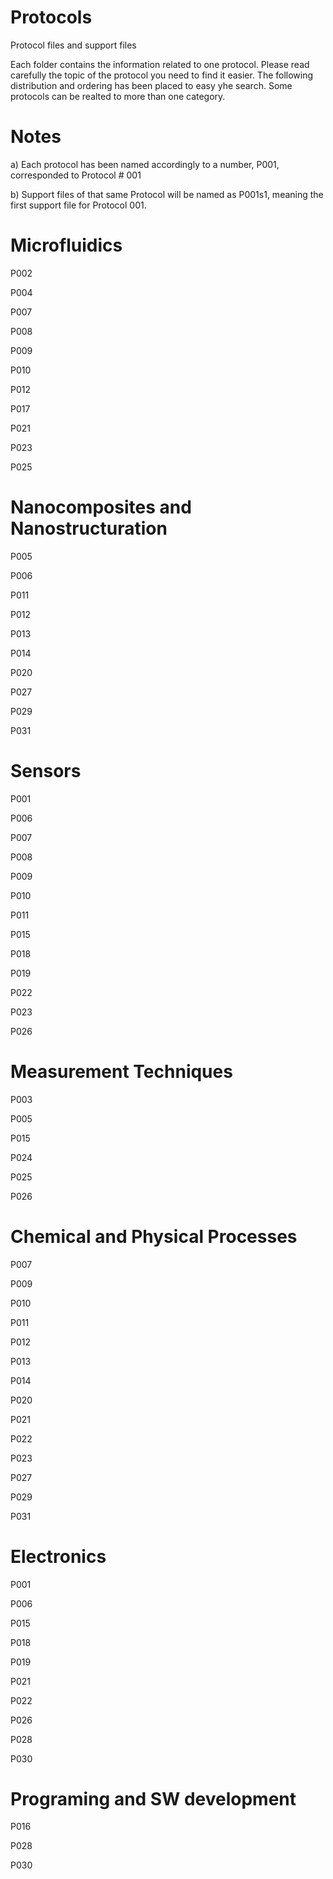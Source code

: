 # Protocols
Protocol files and support files

Each folder contains the information related to one protocol. Please read carefully the topic of the protocol you need to find it easier. The following distribution and ordering has been placed to easy yhe search. Some protocols can be realted to more than one category. 

# Notes
a) Each protocol has been named accordingly to a number, P001, corresponded to Protocol # 001

b) Support files of that same Protocol will be named as P001s1, meaning the first support file for Protocol 001.

# Microfluidics

P002

P004

P007

P008

P009

P010

P012

P017

P021

P023

P025

# Nanocomposites and Nanostructuration

P005

P006

P011

P012

P013

P014

P020

P027

P029

P031

# Sensors

P001

P006

P007

P008

P009

P010

P011

P015

P018

P019

P022

P023

P026

# Measurement Techniques

P003

P005

P015

P024

P025

P026

# Chemical and Physical Processes

P007

P009

P010

P011

P012

P013

P014

P020

P021

P022

P023

P027

P029

P031

# Electronics

P001

P006

P015

P018

P019

P021

P022

P026

P028

P030

# Programing and SW development

P016

P028

P030

